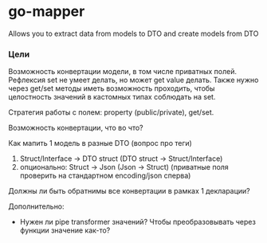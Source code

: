 # go-mapper
Allows you to extract data from  models to DTO and create models from DTO


### Цели

Возможность конвертации модели, в том числе приватных полей. Рефлексия set не умеет делать, но может get value делать. Также нужно через get/set методы иметь возможность проходить, чтобы целостность значений в кастомных типах соблюдать на set.

Стратегия работы с полем: property (public/private), get/set.

Возможность конвертации, что во что?

Как мапить 1 модель в разные DTO (вопрос про теги)

1. Struct/Interface -> DTO struct (DTO struct -> Struct/Interface)
2. опционально: Struct -> Json (Json -> Struct) (приватные поля проверить на стандартном encoding/json сперва)

Должны ли быть обратнимы все конвертации в рамках 1 декларации?

Дополнительно:
- Нужен ли pipe transformer значений? Чтобы преобразовывать через функции значение как-то?
